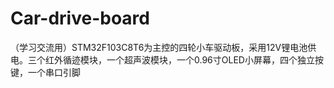 # Car-drive-board
（学习交流用）STM32F103C8T6为主控的四轮小车驱动板，采用12V锂电池供电。三个红外循迹模块，一个超声波模块，一个0.96寸OLED小屏幕，四个独立按键，一个串口引脚
